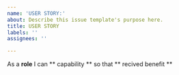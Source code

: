 ```yaml
---
name: 'USER STORY:'
about: Describe this issue template's purpose here.
title: USER STORY
labels: ''
assignees: ''

---
```


As a **role** I can ** capability ** so that ** recived benefit **
